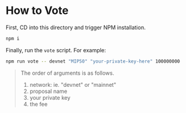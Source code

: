 # How to Vote

First, CD into this directory and trigger NPM installation.

```sh
npm i
```

Finally, run the `vote` script. For example:

```sh
npm run vote -- devnet "MIP50" "your-private-key-here" 100000000
```

> The order of arguments is as follows.
>
> 1. network: ie. "devnet" or "mainnet"
> 2. proposal name
> 3. your private key
> 4. the fee
